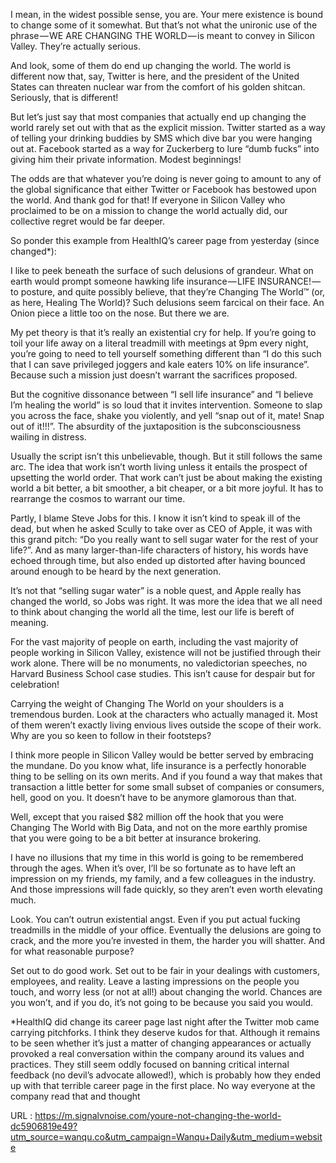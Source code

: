   I mean, in the widest possible sense, you are. Your mere existence is bound to change some of it somewhat. But that’s not what the unironic use of the phrase — WE ARE CHANGING THE WORLD — is meant to convey in Silicon Valley. They’re actually serious. 

  And look, some of them do end up changing the world. The world is different now that, say, Twitter is here, and the president of the United States can threaten nuclear war from the comfort of his golden shitcan. Seriously, that is different! 
  
  But let’s just say that most companies that actually end up changing the world rarely set out with that as the explicit mission. Twitter started as a way of telling your drinking buddies by SMS which dive bar you were hanging out at. Facebook started as a way for Zuckerberg to lure “dumb fucks” into giving him their private information. Modest beginnings! 
  
  The odds are that whatever you’re doing is never going to amount to any of the global significance that either Twitter or Facebook has bestowed upon the world. And thank god for that! If everyone in Silicon Valley who proclaimed to be on a mission to change the world actually did, our collective regret would be far deeper. 

  So ponder this example from HealthIQ’s career page from yesterday (since changed*): 
  
  I like to peek beneath the surface of such delusions of grandeur. What on earth would prompt someone hawking life insurance — LIFE INSURANCE! — to posture, and quite possibly believe, that they’re Changing The World™ (or, as here, Healing The World)? Such delusions seem farcical on their face. An Onion piece a little too on the nose. But there we are. 
  
   My pet theory is that it’s really an existential cry for help. If you’re going to toil your life away on a literal treadmill with meetings at 9pm every night, you’re going to need to tell yourself something different than “I do this such that I can save privileged joggers and kale eaters 10% on life insurance”. Because such a mission just doesn’t warrant the sacrifices proposed.

  But the cognitive dissonance between “I sell life insurance” and “I believe I’m healing the world” is so loud that it invites intervention. Someone to slap you across the face, shake you violently, and yell “snap out of it, mate! Snap out of it!!!”. The absurdity of the juxtaposition is the subconsciousness wailing in distress. 

  Usually the script isn’t this unbelievable, though. But it still follows the same arc. The idea that work isn’t worth living unless it entails the prospect of upsetting the world order. That work can’t just be about making the existing world a bit better, a bit smoother, a bit cheaper, or a bit more joyful. It has to rearrange the cosmos to warrant our time. 
  
  Partly, I blame Steve Jobs for this. I know it isn’t kind to speak ill of the dead, but when he asked Scully to take over as CEO of Apple, it was with this grand pitch: “Do you really want to sell sugar water for the rest of your life?”. And as many larger-than-life characters of history, his words have echoed through time, but also ended up distorted after having bounced around enough to be heard by the next generation.

It’s not that “selling sugar water” is a noble quest, and Apple really has changed the world, so Jobs was right. It was more the idea that we all need to think about changing the world all the time, lest our life is bereft of meaning.

For the vast majority of people on earth, including the vast majority of people working in Silicon Valley, existence will not be justified through their work alone. There will be no monuments, no valedictorian speeches, no Harvard Business School case studies. This isn’t cause for despair but for celebration! 

Carrying the weight of Changing The World on your shoulders is a tremendous burden. Look at the characters who actually managed it. Most of them weren’t exactly living envious lives outside the scope of their work. Why are you so keen to follow in their footsteps? 

I think more people in Silicon Valley would be better served by embracing the mundane. Do you know what, life insurance is a perfectly honorable thing to be selling on its own merits. And if you found a way that makes that transaction a little better for some small subset of companies or consumers, hell, good on you. It doesn’t have to be anymore glamorous than that.

Well, except that you raised $82 million off the hook that you were Changing The World with Big Data, and not on the more earthly promise that you were going to be a bit better at insurance brokering.

I have no illusions that my time in this world is going to be remembered through the ages. When it’s over, I’ll be so fortunate as to have left an impression on my friends, my family, and a few colleagues in the industry. And those impressions will fade quickly, so they aren’t even worth elevating much.

Look. You can’t outrun existential angst. Even if you put actual fucking treadmills in the middle of your office. Eventually the delusions are going to crack, and the more you’re invested in them, the harder you will shatter. And for what reasonable purpose?

Set out to do good work. Set out to be fair in your dealings with customers, employees, and reality. Leave a lasting impressions on the people you touch, and worry less (or not at all!) about changing the world. Chances are you won’t, and if you do, it’s not going to be because you said you would.

*HealthIQ did change its career page last night after the Twitter mob came carrying pitchforks. I think they deserve kudos for that. Although it remains to be seen whether it’s just a matter of changing appearances or actually provoked a real conversation within the company around its values and practices. They still seem oddly focused on banning critical internal feedback (no devil’s advocate allowed!), which is probably how they ended up with that terrible career page in the first place. No way everyone at the company read that and thought 



 URL : https://m.signalvnoise.com/youre-not-changing-the-world-dc5906819e49?utm_source=wanqu.co&utm_campaign=Wanqu+Daily&utm_medium=website
